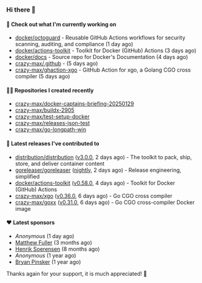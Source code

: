 ### Hi there 👋

#### 👷 Check out what I'm currently working on

- [docker/octoguard](https://github.com/docker/octoguard) - Reusable GitHub Actions workflows for security scanning, auditing, and compliance (1 day ago)
- [docker/actions-toolkit](https://github.com/docker/actions-toolkit) - Toolkit for Docker (GitHub) Actions (3 days ago)
- [docker/docs](https://github.com/docker/docs) - Source repo for Docker&#39;s Documentation (4 days ago)
- [crazy-max/.github](https://github.com/crazy-max/.github) -  (5 days ago)
- [crazy-max/ghaction-xgo](https://github.com/crazy-max/ghaction-xgo) - GitHub Action for xgo, a Golang CGO cross compiler (5 days ago)

#### 👨‍💻 Repositories I created recently

- [crazy-max/docker-captains-briefing-20250129](https://github.com/crazy-max/docker-captains-briefing-20250129)
- [crazy-max/buildx-2905](https://github.com/crazy-max/buildx-2905)
- [crazy-max/test-setup-docker](https://github.com/crazy-max/test-setup-docker)
- [crazy-max/releases-json-test](https://github.com/crazy-max/releases-json-test)
- [crazy-max/go-longpath-win](https://github.com/crazy-max/go-longpath-win)

#### 🚀 Latest releases I've contributed to

- [distribution/distribution](https://github.com/distribution/distribution) ([v3.0.0](https://github.com/distribution/distribution/releases/tag/v3.0.0), 2 days ago) - The toolkit to pack, ship, store, and deliver container content
- [goreleaser/goreleaser](https://github.com/goreleaser/goreleaser) ([nightly](https://github.com/goreleaser/goreleaser/releases/tag/nightly), 2 days ago) - Release engineering, simplified
- [docker/actions-toolkit](https://github.com/docker/actions-toolkit) ([v0.58.0](https://github.com/docker/actions-toolkit/releases/tag/v0.58.0), 4 days ago) - Toolkit for Docker (GitHub) Actions
- [crazy-max/xgo](https://github.com/crazy-max/xgo) ([v0.36.0](https://github.com/crazy-max/xgo/releases/tag/v0.36.0), 6 days ago) - Go CGO cross compiler
- [crazy-max/goxx](https://github.com/crazy-max/goxx) ([v0.31.0](https://github.com/crazy-max/goxx/releases/tag/v0.31.0), 6 days ago) - Go CGO cross-compiler Docker image

#### ❤️ Latest sponsors
- _Anonymous_ (1 day ago)
- [Matthew Fuller](https://github.com/mathematics333) (3 months ago)
- [Henrik Soerensen](https://github.com/hsoerensen) (8 months ago)
- _Anonymous_ (1 year ago)
- [Bryan Pinsker](https://github.com/BryanPinsker) (1 year ago)

Thanks again for your support, it is much appreciated! 🙏
